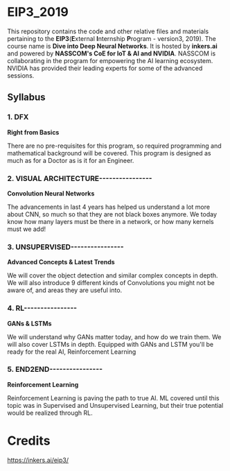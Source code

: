 # EIP3_2019

This repository contains the code and other relative files and materials pertaining to the **EIP3**(**E**xternal **I**nternship **P**rogram - version3, 2019). The course name is **Dive into Deep Neural Networks**. It is hosted by **inkers.ai** and powered by **NASSCOM's CoE for IoT & AI and NVIDIA**. NASSCOM is collaborating in the program for empowering the AI learning ecosystem. NVIDIA has provided their leading experts for some of the advanced sessions.

## Syllabus

### 1. DFX
**Right from Basics**

There are no pre-requisites for this program, so required programming and mathematical background will be covered. This program is designed as much as for a Doctor as is it for an Engineer.

### 2. VISUAL ARCHITECTURE----------------
**Convolution Neural Networks**

The advancements in last 4 years has helped us understand a lot more about CNN, so much so that they are not black boxes anymore. We today know how many layers must be there in a network, or how many kernels must we add!

### 3. UNSUPERVISED----------------
**Advanced Concepts & Latest Trends**

We will cover the object detection and similar complex concepts in depth. We will also introduce 9 different kinds of Convolutions you might not be aware of, and areas they are useful into.

### 4. RL----------------
**GANs & LSTMs**

We will understand why GANs matter today, and how do we train them. We will also cover LSTMs in depth. Equipped with GANs and LSTM you'll be ready for the real AI, Reinforcement Learning

### 5. END2END----------------
**Reinforcement Learning**

Reinforcement Learning is paving the path to true AI. ML covered until this topic was in Supervised and Unsupervised Learning, but their true potential would be realized through RL.

# Credits
<a href="https://inkers.ai/eip3/">https://inkers.ai/eip3/</a>
